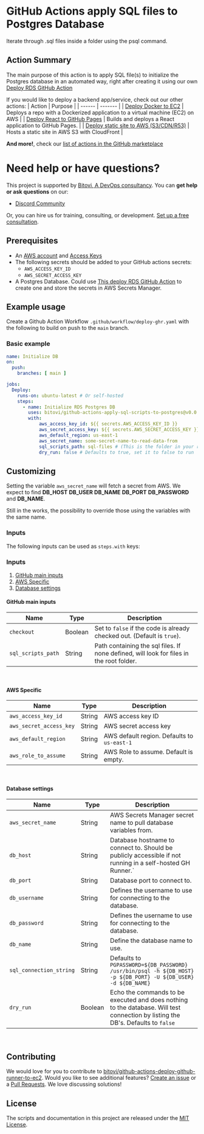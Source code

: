 # GitHub Actions apply SQL files to Postgres Database
Iterate through .sql files inside a folder using the psql command.

## Action Summary
The main purpose of this action is to apply SQL file(s) to initialize the Postgres database in an automated way, right after creating it using our own [Deploy RDS GitHub Action](https://github.com/bitovi/github-actions-deploy-rds)

If you would like to deploy a backend app/service, check out our other actions:
| Action | Purpose |
| ------ | ------- |
| [Deploy Docker to EC2](https://github.com/marketplace/actions/deploy-docker-to-aws-ec2) | Deploys a repo with a Dockerized application to a virtual machine (EC2) on AWS |
| [Deploy React to GitHub Pages](https://github.com/marketplace/actions/deploy-react-to-github-pages) | Builds and deploys a React application to GitHub Pages. |
| [Deploy static site to AWS (S3/CDN/R53)](https://github.com/marketplace/actions/deploy-static-site-to-aws-s3-cdn-r53) | Hosts a static site in AWS S3 with CloudFront |
<br/>

**And more!**, check our [list of actions in the GitHub marketplace](https://github.com/marketplace?category=&type=actions&verification=&query=bitovi)

# Need help or have questions?
This project is supported by [Bitovi, A DevOps consultancy](https://www.bitovi.com/services/devops-consulting).
You can **get help or ask questions** on our:
- [Discord Community](https://discord.gg/J7ejFsZnJ4Z)

Or, you can hire us for training, consulting, or development. [Set up a free consultation](https://www.bitovi.com/services/devops-consulting).

## Prerequisites
- An [AWS account](https://aws.amazon.com/premiumsupport/knowledge-center/create-and-activate-aws-account/) and [Access Keys](https://docs.aws.amazon.com/powershell/latest/userguide/pstools-appendix-sign-up.html)
- The following secrets should be added to your GitHub actions secrets:
  - `AWS_ACCESS_KEY_ID`
  - `AWS_SECRET_ACCESS_KEY`
- A Postgres Database. Could use [This deploy RDS GitHub Action](https://github.com/bitovi/github-actions-deploy-rds) to create one and store the secrets in AWS Secrets Manager.

## Example usage

Create a Github Action Workflow `.github/workflow/deploy-ghr.yaml` with the following to build on push to the `main` branch.

### Basic example
```yaml
name: Initialize DB
on:
  push:
    branches: [ main ]

jobs:
  Deploy:
    runs-on: ubuntu-latest # Or self-hosted 
    steps:
      - name: Initialize RDS Postgres DB
        uses: bitovi/github-actions-apply-sql-scripts-to-postgres@v0.0.1
        with:
            aws_access_key_id: ${{ secrets.AWS_ACCESS_KEY_ID }}
            aws_secret_access_key: ${{ secrets.AWS_SECRET_ACCESS_KEY }}
            aws_default_region: us-east-1 
            aws_secret_name: some-secret-name-to-read-data-from
            sql_scripts_path: sql-files # (This is the folder in your repo. Leave empty for root.)
            dry_run: false # Defaults to true, set it to false to run
```

## Customizing
Setting the variable `aws_secret_name` will fetch a secret from AWS. We expect to find **DB_HOST** **DB_USER** **DB_NAME** **DB_PORT** **DB_PASSWORD** and **DB_NAME**.

Still in the works, the possibility to override those using the variables with the same name. 

### Inputs

The following inputs can be used as `steps.with` keys:

### Inputs
1. [GitHub main inputs](#github-main-inputs)
1. [AWS Specific](#aws-specific)
1. [Database settings](#database-settings)

#### **GitHub main inputs**
| Name             | Type    | Description                        |
|------------------|---------|------------------------------------|
| `checkout` | Boolean | Set to `false` if the code is already checked out. (Default is `true`). |
| `sql_scripts_path` | String | Path containing the sql files. If none defined, will look for files in the root folder. |
<br/>

#### **AWS Specific**
| Name             | Type    | Description                        |
|------------------|---------|------------------------------------|
| `aws_access_key_id` | String | AWS access key ID |
| `aws_secret_access_key` | String | AWS secret access key |
| `aws_default_region` | String | AWS default region. Defaults to `us-east-1` |
| `aws_role_to_assume` | String | AWS Role to assume. Default is empty. |
<br/>

#### **Database settings**
| Name             | Type    | Description                        |
|------------------|---------|------------------------------------|
| `aws_secret_name` | String | AWS Secrets Manager secret name to pull database variables from. |
| `db_host` | String | Database hostname to connect to. Should be publicly accessible if not running in a self-hosted GH Runner.` |
| `db_port` | String | Database port to connect to. |
| `db_username` | String | Defines the username to use for connecting to the database. |
| `db_password` | String | Defines the username to use for connecting to the database.  |
| `db_name` | String | Define the database name to use. |
| `sql_connection_string` | String | Defaults to `PGPASSWORD=${DB_PASSWORD} /usr/bin/psql -h ${DB_HOST} -p ${DB_PORT} -U ${DB_USER} -d ${DB_NAME}`
| `dry_run` | Boolean | Echo the commands to be executed and does nothing to the database. Will test connection by listing the DB's. Defaults to `false` |
<br/>

## Contributing
We would love for you to contribute to [bitovi/github-actions-deploy-github-runner-to-ec2](https://github.com/bitovi/github-actions-deploy-github-runner-to-ec2).
Would you like to see additional features?  [Create an issue](https://github.com/bitovi/github-actions-deploy-github-runner-to-ec2/issues/new) or a [Pull Requests](https://github.com/bitovi/github-actions-deploy-github-runner-to-ec2/pulls). We love discussing solutions!

## License
The scripts and documentation in this project are released under the [MIT License](https://github.com/bitovi/github-actions-deploy-github-runner-to-ec2/blob/main/LICENSE).
